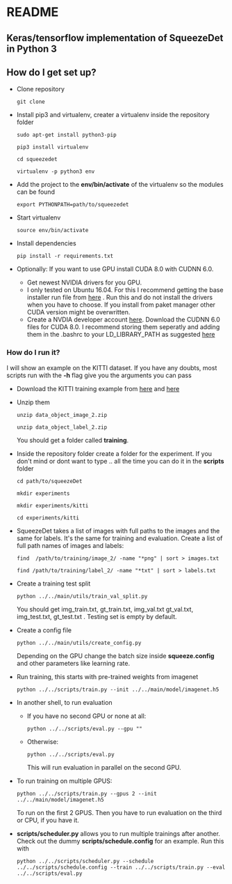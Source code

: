 # README #


## Keras/tensorflow implementation of SqueezeDet in Python 3 ##

## How do I get set up? ###

* Clone repository

	`git clone `

* Install pip3 and virtualenv, creater a virtualenv inside the repository folder

	`sudo apt-get install python3-pip`

	`pip3 install virtualenv`

	`cd squeezedet`

	`virtualenv -p python3 env`
	
* Add the project to the **env/bin/activate** of the virtualenv so the modules can be found

	
	`export PYTHONPATH=path/to/squeezedet`

* Start virtualenv

	`source env/bin/activate`
	
* Install dependencies

	`pip install -r requirements.txt`
	
* Optionally: If you want to use GPU install CUDA 8.0 with CUDNN 6.0. 

	* Get newest NVIDIA drivers for you GPU. 
	* I only tested on Ubuntu 16.04. For this I recommend getting the base installer run file from [here](https://developer.nvidia.com/cuda-80-ga2-download-archive) . Run this and do not install the drivers when you have to choose. If you install from paket manager other CUDA version might be overwritten.
	* Create a NVDIA developer account [here](https://developer.nvidia.com/cudnn). Download the CUDNN 6.0 files for CUDA 8.0. I recommend storing them seperatly and adding them in the .bashrc to your LD_LIBRARY_PATH as suggested [here](http://docs.nvidia.com/deeplearning/sdk/cudnn-install/index.html)



### How do I run it? ###

I will show an example on the KITTI dataset. If you have any
doubts, most scripts run with the **-h** flag give you the 
arguments you can pass

* Download the KITTI training example from [here](http://www.cvlibs.net/download.php?file=data_object_image_2.zip) and [here](http://www.cvlibs.net/download.php?file=data_object_label_2.zip)

* Unzip them 


	`unzip data_object_image_2.zip`

	`unzip data_object_label_2.zip`


     You should get a folder called **training**.


* Inside the repository folder create a folder for the experiment. If you don't mind
	or dont want to type .. all the time you can do it in the **scripts** folder

	`cd path/to/squeezeDet`

	`mkdir experiments`

	`mkdir experiments/kitti`

	`cd experiments/kitti`

* SqueezeDet takes a list of images with full paths to the images and the same for labels. It's the same for training and evaluation. Create a list of full path names of images and labels:

	`find  /path/to/training/image_2/ -name "*png" | sort > images.txt`

	`find /path/to/training/label_2/ -name "*txt" | sort > labels.txt`


* Create a training test split


	`python ../../main/utils/train_val_split.py`

	You should get img_train.txt, gt_train.txt, img_val.txt gt_val.txt, img_test.txt, gt_test.txt . Testing set is empty
	by default.


* Create a config file

	`python ../../main/utils/create_config.py`

	Depending on the GPU change the batch size inside **squeeze.config** and other parameters like learning rate.


* Run training, this starts with pre-trained weights from imagenet

	`python ../../scripts/train.py --init ../../main/model/imagenet.h5`



* In another shell, to run evaluation

	 - If you have no second GPU or none at all:

	   `python ../../scripts/eval.py --gpu ""`

	- Otherwise:
	 

	  `python ../../scripts/eval.py `

	  This will run evaluation in parallel on the second GPU.

* To run training on multiple GPUS:

	 `python ../../scripts/train.py --gpus 2 --init ../../main/model/imagenet.h5`

	 To run on the first 2 GPUS. Then you have to run evaluation on the third or CPU, if you have it. 


* **scripts/scheduler.py** allows you to run multiple trainings
after another. Check out the dummy **scripts/schedule.config** for an example. Run this with


	 `python ../../scripts/scheduler.py --schedule ../../scripts/schedule.config --train ../../scripts/train.py --eval ../../scripts/eval.py 
`




